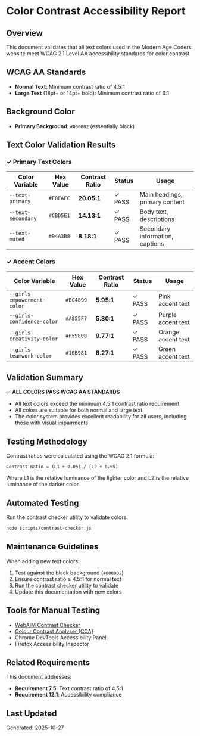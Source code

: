 # Color Contrast Accessibility Report

## Overview
This document validates that all text colors used in the Modern Age Coders website meet WCAG 2.1 Level AA accessibility standards for color contrast.

## WCAG AA Standards
- **Normal Text**: Minimum contrast ratio of 4.5:1
- **Large Text** (18pt+ or 14pt+ bold): Minimum contrast ratio of 3:1

## Background Color
- **Primary Background**: `#000002` (essentially black)

## Text Color Validation Results

### ✓ Primary Text Colors

| Color Variable | Hex Value | Contrast Ratio | Status | Usage |
|---------------|-----------|----------------|--------|-------|
| `--text-primary` | `#F8FAFC` | **20.05:1** | ✓ PASS | Main headings, primary content |
| `--text-secondary` | `#CBD5E1` | **14.13:1** | ✓ PASS | Body text, descriptions |
| `--text-muted` | `#94A3B8` | **8.18:1** | ✓ PASS | Secondary information, captions |

### ✓ Accent Colors

| Color Variable | Hex Value | Contrast Ratio | Status | Usage |
|---------------|-----------|----------------|--------|-------|
| `--girls-empowerment-color` | `#EC4899` | **5.95:1** | ✓ PASS | Pink accent text |
| `--girls-confidence-color` | `#A855F7` | **5.30:1** | ✓ PASS | Purple accent text |
| `--girls-creativity-color` | `#F59E0B` | **9.77:1** | ✓ PASS | Orange accent text |
| `--girls-teamwork-color` | `#10B981` | **8.27:1** | ✓ PASS | Green accent text |

## Validation Summary

✅ **ALL COLORS PASS WCAG AA STANDARDS**

- All text colors exceed the minimum 4.5:1 contrast ratio requirement
- All colors are suitable for both normal and large text
- The color system provides excellent readability for all users, including those with visual impairments

## Testing Methodology

Contrast ratios were calculated using the WCAG 2.1 formula:
```
Contrast Ratio = (L1 + 0.05) / (L2 + 0.05)
```
Where L1 is the relative luminance of the lighter color and L2 is the relative luminance of the darker color.

## Automated Testing

Run the contrast checker utility to validate colors:
```bash
node scripts/contrast-checker.js
```

## Maintenance Guidelines

When adding new text colors:
1. Test against the black background (`#000002`)
2. Ensure contrast ratio ≥ 4.5:1 for normal text
3. Run the contrast checker utility to validate
4. Update this documentation with new colors

## Tools for Manual Testing

- [WebAIM Contrast Checker](https://webaim.org/resources/contrastchecker/)
- [Colour Contrast Analyser (CCA)](https://www.tpgi.com/color-contrast-checker/)
- Chrome DevTools Accessibility Panel
- Firefox Accessibility Inspector

## Related Requirements

This document addresses:
- **Requirement 7.5**: Text contrast ratio of 4.5:1
- **Requirement 12.1**: Accessibility compliance

## Last Updated
Generated: 2025-10-27
